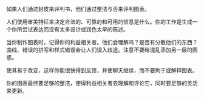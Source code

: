 如果人们通过封皮来评判书，他们通过整洁与否来评判图表。

人们使用审美特征来决定合法的、可靠的和可用的信息是什么。你的工作是生成一个你所尝试表达而没有太多设计或润色太早的陈述。

当你制作图表时，记得你的利益相关者。他们会理解吗？是否有分散他们的东西？曲线、错误的拼写和样式错误会让人们误入歧途。注意不要给混乱添加另一层的困惑。

使其易于改变，这样你能很快得到反馈，并使聊天继续，而不要拘于或解释图表。

你的图表最终要足够的整洁，使得利益相关者去理解和评论它，同时要足够的灵活来更新。

